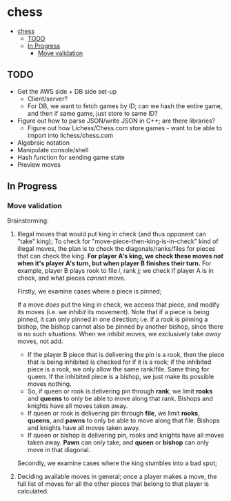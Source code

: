 # chess
- [chess](#chess)
  - [TODO](#todo)
  - [In Progress](#in-progress)
    - [Move validation](#move-validation)

## TODO
- Get the AWS side + DB side set-up
  - Client/server?
  - For DB, we want to fetch games by ID; can we hash the entire game, and then if same game, just store to same ID?
- Figure out how to parse JSON/write JSON in C++; are there libraries?
  - Figure out how Lichess/Chess.com store games - want to be able to import into lichess/chess.com
- Algebraic notation
- Manipulate console/shell
- Hash function for sending game state
- Preview moves

## In Progress

### Move validation

Brainstorming:

1. Illegal moves that would put king in check (and thus opponent can "take" king);
To check for "move-piece-then-king-is-in-check" kind of illegal moves, the plan is to check the diagonals/ranks/files for pieces that can check the king. **For player A's king, we check these moves _not_ when it's player A's turn, but when player B finishes their turn.** For example, player B plays rook to file _i_, rank _j_; we check if player A is in check, and what pieces _cannot_ move.

    Firstly, we examine cases where a piece is pinned;

   If a move _does_ put the king in check, we access that piece, and modify its moves (i.e. we _inhibit_ its movement). Note that if a piece is being pinned, it can only pinned in one direction; i.e. if a rook is pinning a bishop, the bishop cannot also be pinned by another bishop, since there is no such situations. When we inhibit moves, we exclusively take _away_ moves, not add.

    - If the player B piece that is delivering the pin is a rook, then the piece that is being inhibited is checked for if it is a rook; if the inhibited piece is a rook, we only allow the same rank/file. Same thing for queen. If the inhibited piece is a bishop, we just make its possible moves nothing.
     - So, if queen or rook is delivering pin through **rank**, we limit **rooks** and **queens** to only be able to move along that rank. Bishops and knights have all moves taken away.
     - If queen or rook is delivering pin through **file**, we limit **rooks**, **queens**, and **pawns** to only be able to move along that file. Bishops and knights have all moves taken away.
     - If queen or bishop is delivering pin, rooks and knights have all moves taken away. **Pawn** can only take, and **queen** or **bishop** can only move in that diagonal.

    Secondly, we examine cases where the king stumbles into a bad spot;

2. Deciding available moves in general; once a player makes a move, the full list of moves for all the other pieces that belong to that player is calculated. 